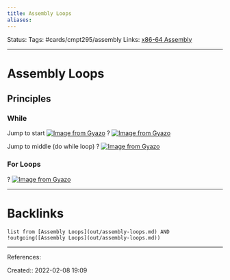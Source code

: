 ```yaml
---
title: Assembly Loops
aliases:
---
```

Status:
Tags: #cards/cmpt295/assembly
Links: [x86-64 Assembly](out/x86-64-assembly.md)
___

# Assembly Loops

## Principles

### While
Jump to start
[![Image from Gyazo](https://i.gyazo.com/d5c5089140c565eeb185c73b5f0c0f19.png)](https://gyazo.com/d5c5089140c565eeb185c73b5f0c0f19)
?
[![Image from Gyazo](https://i.gyazo.com/f4a06b05b8b7e437dfc72b528de6f9a6.png)](https://gyazo.com/f4a06b05b8b7e437dfc72b528de6f9a6)
<!--SR:!2022-04-05,19,130-->

Jump to middle (do while loop)
?
[![Image from Gyazo](https://i.gyazo.com/fa6d99c30582c2778fc2ca18f4c65c63.png)](https://gyazo.com/fa6d99c30582c2778fc2ca18f4c65c63)
<!--SR:!2022-03-25,4,150-->

### For Loops
?
[![Image from Gyazo](https://i.gyazo.com/e07a99c095bee675dec223800437d2d5.png)](https://gyazo.com/e07a99c095bee675dec223800437d2d5)
<!--SR:!2022-04-06,20,130-->

___

# Backlinks
```dataview
list from [Assembly Loops](out/assembly-loops.md) AND !outgoing([Assembly Loops](out/assembly-loops.md))
```
___
References:

Created:: 2022-02-08 19:09
